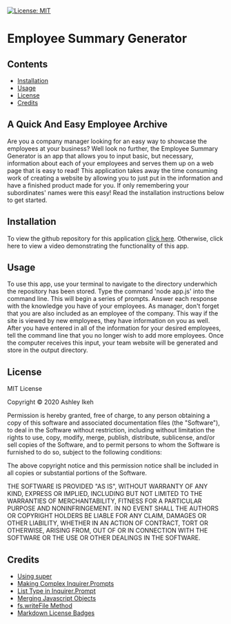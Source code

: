 [![License: MIT](https://img.shields.io/badge/License-MIT-yellow.svg)](https://opensource.org/licenses/MIT) 
# Employee Summary Generator

## Contents
* [Installation](installation)
* [Usage](usage)
* [License](license)
* [Credits](credits)


## A Quick And Easy Employee Archive

Are you a company manager looking for an easy way to showcase the employees at your business? Well look no further, the Employee Summary Generator is an app that allows you to input basic, but necessary, information about each of your employees and serves them up on a web page that is easy to read! This application takes away the time consuming work of creating a website by allowing you to just put in the information and have a finished product made for you. If only remembering your subordinates' names were this easy!
Read the installation instructions below to get started.


## Installation

To view the github repository for this application [click here](https://drive.google.com/file/d/14AEIh2H-fXricya0zidnEcUirDeQpVCF/preview). Otherwise, click here to view a video demonstrating the functionality of this app.


## Usage

To use this app, use your terminal to navigate to the directory underwhich the repository has been stored. Type the command 'node app.js' into the command line. This will begin a series of prompts. Answer each response with the knowledge you have of your employees. As manager, don't forget that you are also included as an employee of the company. This way if the site is viewed by new employees, they have information on you as well.
After you have entered in all of the information for your desired employees, tell the command line that you no longer wish to add more employees. Once the computer receives this input, your team website will be generated and store in the output directory.  

## License

MIT License

Copyright © 2020 Ashley Ikeh

Permission is hereby granted, free of charge, to any person obtaining a copy
of this software and associated documentation files (the "Software"), to deal
in the Software without restriction, including without limitation the rights
to use, copy, modify, merge, publish, distribute, sublicense, and/or sell
copies of the Software, and to permit persons to whom the Software is
furnished to do so, subject to the following conditions:

The above copyright notice and this permission notice shall be included in all
copies or substantial portions of the Software.

THE SOFTWARE IS PROVIDED "AS IS", WITHOUT WARRANTY OF ANY KIND, EXPRESS OR
IMPLIED, INCLUDING BUT NOT LIMITED TO THE WARRANTIES OF MERCHANTABILITY,
FITNESS FOR A PARTICULAR PURPOSE AND NONINFRINGEMENT. IN NO EVENT SHALL THE
AUTHORS OR COPYRIGHT HOLDERS BE LIABLE FOR ANY CLAIM, DAMAGES OR OTHER
LIABILITY, WHETHER IN AN ACTION OF CONTRACT, TORT OR OTHERWISE, ARISING FROM,
OUT OF OR IN CONNECTION WITH THE SOFTWARE OR THE USE OR OTHER DEALINGS IN THE
SOFTWARE.

## Credits

* [Using super](https://www.w3schools.com/jsref/jsref_class_super.asp)
* [Making Complex Inquirer.Prompts](https://www.digitalocean.com/community/tutorials/nodejs-interactive-command-line-prompts#multiple-prompts)
* [List Type in Inquirer.Prompt](https://medium.com/javascript-in-plain-english/how-to-inquirer-js-c10a4e05ef1f)
* [Merging Javascript Objects](https://www.javascripttutorial.net/object/javascript-merge-objects/) 
* [fs.writeFile Method](https://www.geeksforgeeks.org/node-js-fs-writefile-method/)
* [Markdown License Badges](https://gist.github.com/lukas-h/2a5d00690736b4c3a7ba)